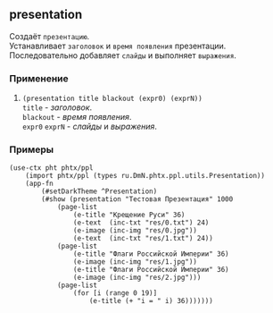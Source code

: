 ## presentation
Создаёт `презентацию`.<br>
Устанавливает `заголовок` и `время появления` презентации.<br>
Последовательно добавляет `слайды` и выполняет `выражения`.

### Применение

1. `(presentation title blackout (expr0) (exprN))`<br>
`title` - _заголовок_.<br>
`blackout` - _время появления_.<br>
`expr0` `exprN` - _слайды_ и _выражения_.

### Примеры

```pihta
(use-ctx pht phtx/ppl
    (import phtx/ppl (types ru.DmN.phtx.ppl.utils.Presentation))
    (app-fn
        (#setDarkTheme ^Presentation)
        (#show (presentation "Тестовая Презентация" 1000
            (page-list
                (e-title "Крещение Руси" 36)
                (e-text  (inc-txt "res/0.txt") 24)
                (e-image (inc-img "res/0.jpg"))
                (e-text  (inc-txt "res/1.txt") 24))
            (page-list
                (e-title "Флаги Российской Империи" 36)
                (e-image (inc-img "res/1.jpg"))
                (e-title "Флаги Российской Империи" 36)
                (e-image (inc-img "res/2.jpg")))
            (page-list
                (for [i (range 0 19)]
                    (e-title (+ "i = " i) 36)))))))
```